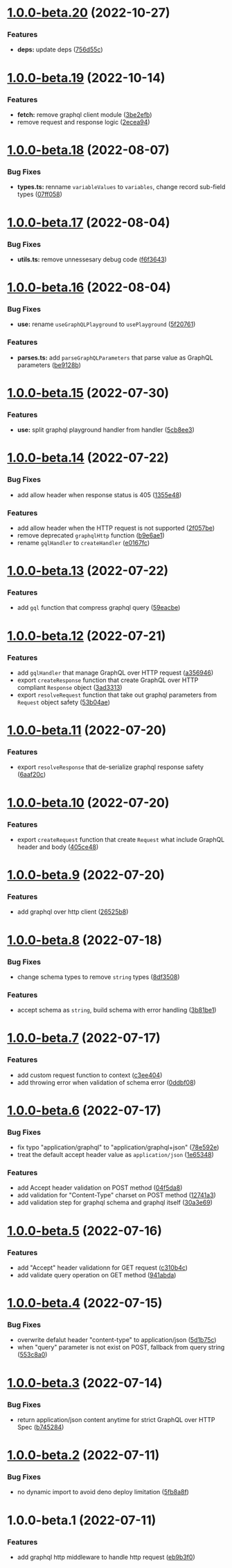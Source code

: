 # [1.0.0-beta.20](https://github.com/graphqland/graphql-http/compare/1.0.0-beta.19...1.0.0-beta.20) (2022-10-27)


### Features

* **deps:** update deps ([756d55c](https://github.com/graphqland/graphql-http/commit/756d55c56b00feafc04f34855e4bbebd0a23f632))

# [1.0.0-beta.19](https://github.com/graphqland/graphql-http/compare/1.0.0-beta.18...1.0.0-beta.19) (2022-10-14)


### Features

* **fetch:** remove graphql client module ([3be2efb](https://github.com/graphqland/graphql-http/commit/3be2efb7f03120e14b3330830192c66b9378be6f))
* remove request and response logic ([2ecea94](https://github.com/graphqland/graphql-http/commit/2ecea9479d5a6370eb8b487fa3af03958e10380a))

# [1.0.0-beta.18](https://github.com/TomokiMiyauci/graphql-http/compare/1.0.0-beta.17...1.0.0-beta.18) (2022-08-07)


### Bug Fixes

* **types.ts:** renname `variableValues` to `variables`, change record sub-field types ([07ff058](https://github.com/TomokiMiyauci/graphql-http/commit/07ff05838b4c0187d991b67ebe701a951512da3b))

# [1.0.0-beta.17](https://github.com/TomokiMiyauci/graphql-http/compare/1.0.0-beta.16...1.0.0-beta.17) (2022-08-04)


### Bug Fixes

* **utils.ts:** remove unnessesary debug code ([f6f3643](https://github.com/TomokiMiyauci/graphql-http/commit/f6f36434a5f2a8c9c8ba5559707559ee57ab7b39))

# [1.0.0-beta.16](https://github.com/TomokiMiyauci/graphql-http/compare/1.0.0-beta.15...1.0.0-beta.16) (2022-08-04)


### Bug Fixes

* **use:** rename `useGraphQLPlayground` to `usePlayground` ([5f20761](https://github.com/TomokiMiyauci/graphql-http/commit/5f207611c326d804763fda5d95273a25a899efa9))


### Features

* **parses.ts:** add `parseGraphQLParameters` that parse value as GraphQL parameters ([be9128b](https://github.com/TomokiMiyauci/graphql-http/commit/be9128be4f68fd3a02298eb090eda94779a29445))

# [1.0.0-beta.15](https://github.com/TomokiMiyauci/graphql-http/compare/1.0.0-beta.14...1.0.0-beta.15) (2022-07-30)


### Features

* **use:** split graphql playground handler from handler ([5cb8ee3](https://github.com/TomokiMiyauci/graphql-http/commit/5cb8ee3dc367ba6fed9d544eeee1c5a69e618d70))

# [1.0.0-beta.14](https://github.com/TomokiMiyauci/graphql-http/compare/1.0.0-beta.13...1.0.0-beta.14) (2022-07-22)


### Bug Fixes

* add allow header when response status is 405 ([1355e48](https://github.com/TomokiMiyauci/graphql-http/commit/1355e48620d13a45cee2e4b600bc9eaf4b901f00))


### Features

* add allow header when the HTTP request is not supported ([2f057be](https://github.com/TomokiMiyauci/graphql-http/commit/2f057be8452aa63f392897321cceaf9ff66dc00d))
* remove deprecated `graphqlHttp` function ([b9e6ae1](https://github.com/TomokiMiyauci/graphql-http/commit/b9e6ae17e28d508f9190a092cc6b03bfe1c963f7))
* rename `gqlHandler` to `createHandler` ([e0167fc](https://github.com/TomokiMiyauci/graphql-http/commit/e0167fc33f502d2225b7345489206705208dc7f1))

# [1.0.0-beta.13](https://github.com/TomokiMiyauci/graphql-http/compare/1.0.0-beta.12...1.0.0-beta.13) (2022-07-22)


### Features

* add `gql` function that compress graphql query ([59eacbe](https://github.com/TomokiMiyauci/graphql-http/commit/59eacbe49ea8014bf7a8926486f05af57899d952))

# [1.0.0-beta.12](https://github.com/TomokiMiyauci/graphql-http/compare/1.0.0-beta.11...1.0.0-beta.12) (2022-07-21)


### Features

* add `gqlHandler` that manage GraphQL over HTTP request ([a356946](https://github.com/TomokiMiyauci/graphql-http/commit/a356946ef240f07da3ec217c30a5d6792612797b))
* export `createResponse` function that create GraphQL over HTTP compliant `Response` object ([3ad3313](https://github.com/TomokiMiyauci/graphql-http/commit/3ad3313bf18fed201768b26f8a01a509392bf405))
* export `resolveRequest` function that take out graphql parameters from `Request` object safety ([53b04ae](https://github.com/TomokiMiyauci/graphql-http/commit/53b04ae814db5a56ae8181ad5da7ea98f3541f7e))

# [1.0.0-beta.11](https://github.com/TomokiMiyauci/graphql-http/compare/1.0.0-beta.10...1.0.0-beta.11) (2022-07-20)


### Features

* export `resolveResponse` that de-serialize graphql response safety ([6aaf20c](https://github.com/TomokiMiyauci/graphql-http/commit/6aaf20c7a7ee3e0367bf08d16c5e9a228604249d))

# [1.0.0-beta.10](https://github.com/TomokiMiyauci/graphql-http/compare/1.0.0-beta.9...1.0.0-beta.10) (2022-07-20)


### Features

* export `createRequest` function that create `Request` what include GraphQL header and body ([405ce48](https://github.com/TomokiMiyauci/graphql-http/commit/405ce4806f7b3901680a40d662b34de82670db5f))

# [1.0.0-beta.9](https://github.com/TomokiMiyauci/graphql-http/compare/1.0.0-beta.8...1.0.0-beta.9) (2022-07-20)


### Features

* add graphql over http client ([26525b8](https://github.com/TomokiMiyauci/graphql-http/commit/26525b8f0a23d0f9d54e4d3a073f4f88f1319824))

# [1.0.0-beta.8](https://github.com/TomokiMiyauci/graphql-http/compare/1.0.0-beta.7...1.0.0-beta.8) (2022-07-18)


### Bug Fixes

* change schema types to remove `string` types ([8df3508](https://github.com/TomokiMiyauci/graphql-http/commit/8df35081cd2820ca545cb4576024b1c16b862990))


### Features

* accept schema as `string`, build schema with error handling ([3b81be1](https://github.com/TomokiMiyauci/graphql-http/commit/3b81be11b70e47d696870beccb29d0fc5dc62a68))

# [1.0.0-beta.7](https://github.com/TomokiMiyauci/graphql-http/compare/1.0.0-beta.6...1.0.0-beta.7) (2022-07-17)


### Features

* add custom request function to context ([c3ee404](https://github.com/TomokiMiyauci/graphql-http/commit/c3ee404bcb46eccbc127327e37c993f60ebeb523))
* add throwing error when validation of schema error ([0ddbf08](https://github.com/TomokiMiyauci/graphql-http/commit/0ddbf081a2972d6afe39f2de704521cdb9609b75))

# [1.0.0-beta.6](https://github.com/TomokiMiyauci/graphql-http/compare/1.0.0-beta.5...1.0.0-beta.6) (2022-07-17)


### Bug Fixes

* fix typo "application/graphql" to "application/graphql+json" ([78e592e](https://github.com/TomokiMiyauci/graphql-http/commit/78e592ebdc30933c51df187017e82e56c429040c))
* treat the default accept header value as `application/json` ([1e65348](https://github.com/TomokiMiyauci/graphql-http/commit/1e6534836250578a961175ff457d3155154fa5e3))


### Features

* add Accept header validation on POST method ([04f5da8](https://github.com/TomokiMiyauci/graphql-http/commit/04f5da89f093f29c68133f396112ae8db06b0c63))
* add validation for "Content-Type" charset on POST method ([12741a3](https://github.com/TomokiMiyauci/graphql-http/commit/12741a345f51c2d722fc29a9be72d76c38aaaa74))
* add validation step for graphql schema and graphql itself ([30a3e69](https://github.com/TomokiMiyauci/graphql-http/commit/30a3e69e4c342901e3fc7e53050f30a238788f05))

# [1.0.0-beta.5](https://github.com/TomokiMiyauci/graphql-http/compare/1.0.0-beta.4...1.0.0-beta.5) (2022-07-16)


### Features

* add "Accept" header validationn for GET request ([c310b4c](https://github.com/TomokiMiyauci/graphql-http/commit/c310b4c7695d9fed45e6ee9cdfbc8a83239ace9c))
* add validate query operation on GET method ([941abda](https://github.com/TomokiMiyauci/graphql-http/commit/941abdacfa03729453c3e3d2bade1cb05e4ccb98))

# [1.0.0-beta.4](https://github.com/TomokiMiyauci/graphql-http/compare/1.0.0-beta.3...1.0.0-beta.4) (2022-07-15)


### Bug Fixes

* overwrite defalut header "content-type" to application/json ([5d1b75c](https://github.com/TomokiMiyauci/graphql-http/commit/5d1b75c5260823139a4c9127d98e3e1f8c5689b6))
* when "query" parameter is not exist on POST, fallback from query string ([553c8a0](https://github.com/TomokiMiyauci/graphql-http/commit/553c8a0675232b3894435709d852469cb088f14c))

# [1.0.0-beta.3](https://github.com/TomokiMiyauci/graphql-http/compare/1.0.0-beta.2...1.0.0-beta.3) (2022-07-14)


### Bug Fixes

* return application/json content anytime for strict GraphQL over HTTP Spec ([b745284](https://github.com/TomokiMiyauci/graphql-http/commit/b74528436099f6c089e96dc3574c6c9490191167))

# [1.0.0-beta.2](https://github.com/TomokiMiyauci/graphql-http/compare/1.0.0-beta.1...1.0.0-beta.2) (2022-07-11)


### Bug Fixes

* no dynamic import to avoid deno deploy limitation ([5fb8a8f](https://github.com/TomokiMiyauci/graphql-http/commit/5fb8a8f98a7878d3e9a7aac68a255eb273c2f1dd))

# 1.0.0-beta.1 (2022-07-11)


### Features

* add graphql http middleware to handle http request ([eb9b3f0](https://github.com/TomokiMiyauci/graphql-http/commit/eb9b3f01242c6aa72ce8105bbc18b5ed3cefa77c))
